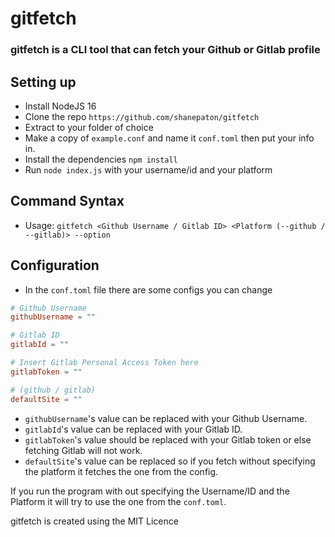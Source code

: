 # gitfetch
### gitfetch is a CLI tool that can fetch your Github or Gitlab profile

## Setting up
- Install NodeJS 16
- Clone the repo ```https://github.com/shanepaton/gitfetch```
- Extract to your folder of choice
- Make a copy of ```example.conf``` and name it ```conf.toml``` then put your info in.
- Install the dependencies ```npm install```
- Run ```node index.js``` with your username/id and your platform

## Command Syntax
- Usage: ``` gitfetch <Github Username / Gitlab ID> <Platform (--github / --gitlab)> --option ```

## Configuration
- In the ```conf.toml``` file there are some configs you can change
```toml
# Github Username
githubUsername = ""

# Gitlab ID
gitlabId = ""

# Insert Gitlab Personal Access Token here
gitlabToken = ""

# (github / gitlab)
defaultSite = ""
```
- ```githubUsername```'s value can be replaced with your Github Username.
- ```gitlabId```'s value can be replaced with your Gitlab ID.
- ```gitlabToken```'s value should be replaced with your Gitlab token or else fetching Gitlab will not work.
- ```defaultSite```'s value can be replaced so if you fetch without specifying the platform it fetches the one from the config.

If you run the program with out specifying the Username/ID and the Platform it will try to use the one from the ```conf.toml```.

gitfetch is created using the MIT Licence
